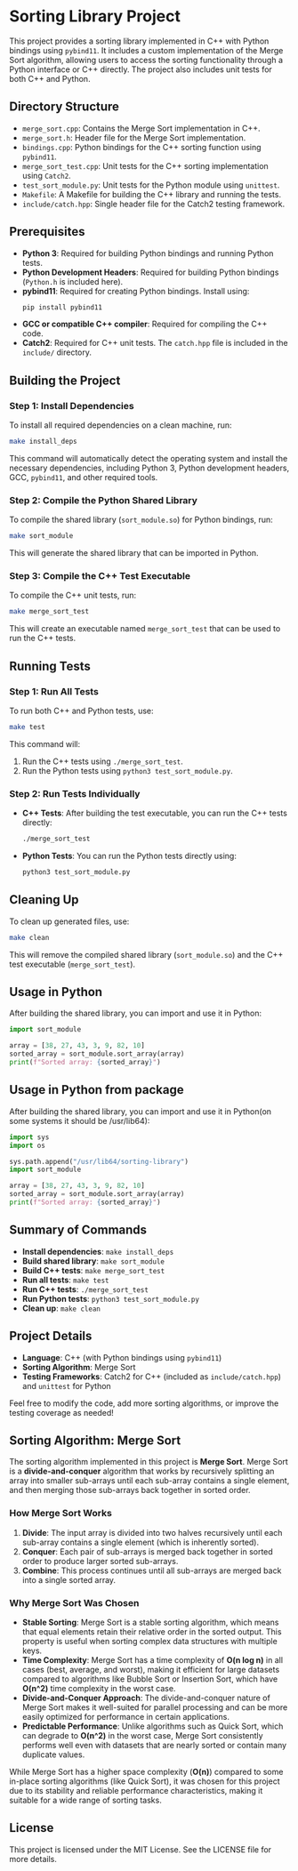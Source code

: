 # Sorting Library Project

This project provides a sorting library implemented in C++ with Python bindings using `pybind11`. It includes a custom implementation of the Merge Sort algorithm, allowing users to access the sorting functionality through a Python interface or C++ directly. The project also includes unit tests for both C++ and Python.

## Directory Structure

- `merge_sort.cpp`: Contains the Merge Sort implementation in C++.
- `merge_sort.h`: Header file for the Merge Sort implementation.
- `bindings.cpp`: Python bindings for the C++ sorting function using `pybind11`.
- `merge_sort_test.cpp`: Unit tests for the C++ sorting implementation using `Catch2`.
- `test_sort_module.py`: Unit tests for the Python module using `unittest`.
- `Makefile`: A Makefile for building the C++ library and running the tests.
- `include/catch.hpp`: Single header file for the Catch2 testing framework.

## Prerequisites

- **Python 3**: Required for building Python bindings and running Python tests.
- **Python Development Headers**: Required for building Python bindings (`Python.h` is included here).
- **pybind11**: Required for creating Python bindings. Install using:
  ```sh
  pip install pybind11
  ```
- **GCC or compatible C++ compiler**: Required for compiling the C++ code.
- **Catch2**: Required for C++ unit tests. The `catch.hpp` file is included in the `include/` directory.

## Building the Project

### Step 1: Install Dependencies

To install all required dependencies on a clean machine, run:

```sh
make install_deps
```

This command will automatically detect the operating system and install the necessary dependencies, including Python 3, Python development headers, GCC, `pybind11`, and other required tools.

### Step 2: Compile the Python Shared Library

To compile the shared library (`sort_module.so`) for Python bindings, run:

```sh
make sort_module
```

This will generate the shared library that can be imported in Python.

### Step 3: Compile the C++ Test Executable

To compile the C++ unit tests, run:

```sh
make merge_sort_test
```

This will create an executable named `merge_sort_test` that can be used to run the C++ tests.

## Running Tests

### Step 1: Run All Tests

To run both C++ and Python tests, use:

```sh
make test
```

This command will:
1. Run the C++ tests using `./merge_sort_test`.
2. Run the Python tests using `python3 test_sort_module.py`.

### Step 2: Run Tests Individually

- **C++ Tests**: After building the test executable, you can run the C++ tests directly:
  ```sh
  ./merge_sort_test
  ```

- **Python Tests**: You can run the Python tests directly using:
  ```sh
  python3 test_sort_module.py
  ```

## Cleaning Up

To clean up generated files, use:

```sh
make clean
```

This will remove the compiled shared library (`sort_module.so`) and the C++ test executable (`merge_sort_test`).

## Usage in Python

After building the shared library, you can import and use it in Python:

```python
import sort_module

array = [38, 27, 43, 3, 9, 82, 10]
sorted_array = sort_module.sort_array(array)
print(f"Sorted array: {sorted_array}")
```

## Usage in Python from package

After building the shared library, you can import and use it in Python(on some systems it should be /usr/lib64):

```python
import sys
import os

sys.path.append("/usr/lib64/sorting-library")
import sort_module

array = [38, 27, 43, 3, 9, 82, 10]
sorted_array = sort_module.sort_array(array)
print(f"Sorted array: {sorted_array}")

```


## Summary of Commands

- **Install dependencies**: `make install_deps`
- **Build shared library**: `make sort_module`
- **Build C++ tests**: `make merge_sort_test`
- **Run all tests**: `make test`
- **Run C++ tests**: `./merge_sort_test`
- **Run Python tests**: `python3 test_sort_module.py`
- **Clean up**: `make clean`

## Project Details

- **Language**: C++ (with Python bindings using `pybind11`)
- **Sorting Algorithm**: Merge Sort
- **Testing Frameworks**: Catch2 for C++ (included as `include/catch.hpp`) and `unittest` for Python

Feel free to modify the code, add more sorting algorithms, or improve the testing coverage as needed!

## Sorting Algorithm: Merge Sort

The sorting algorithm implemented in this project is **Merge Sort**. Merge Sort is a **divide-and-conquer** algorithm that works by recursively splitting an array into smaller sub-arrays until each sub-array contains a single element, and then merging those sub-arrays back together in sorted order.

### How Merge Sort Works
1. **Divide**: The input array is divided into two halves recursively until each sub-array contains a single element (which is inherently sorted).
2. **Conquer**: Each pair of sub-arrays is merged back together in sorted order to produce larger sorted sub-arrays.
3. **Combine**: This process continues until all sub-arrays are merged back into a single sorted array.

### Why Merge Sort Was Chosen
- **Stable Sorting**: Merge Sort is a stable sorting algorithm, which means that equal elements retain their relative order in the sorted output. This property is useful when sorting complex data structures with multiple keys.
- **Time Complexity**: Merge Sort has a time complexity of **O(n log n)** in all cases (best, average, and worst), making it efficient for large datasets compared to algorithms like Bubble Sort or Insertion Sort, which have **O(n^2)** time complexity in the worst case.
- **Divide-and-Conquer Approach**: The divide-and-conquer nature of Merge Sort makes it well-suited for parallel processing and can be more easily optimized for performance in certain applications.
- **Predictable Performance**: Unlike algorithms such as Quick Sort, which can degrade to **O(n^2)** in the worst case, Merge Sort consistently performs well even with datasets that are nearly sorted or contain many duplicate values.

While Merge Sort has a higher space complexity (**O(n)**) compared to some in-place sorting algorithms (like Quick Sort), it was chosen for this project due to its stability and reliable performance characteristics, making it suitable for a wide range of sorting tasks.

## License

This project is licensed under the MIT License. See the LICENSE file for more details.